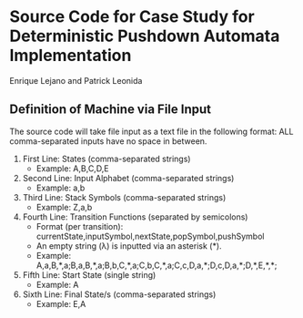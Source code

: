 # Source Code for Case Study for Deterministic Pushdown Automata Implementation
Enrique Lejano and Patrick Leonida

## Definition of Machine via File Input
The source code will take file input as a text file in the following format:
ALL comma-separated inputs have no space in between.
1. First Line: States (comma-separated strings)
    - Example: A,B,C,D,E
2. Second Line: Input Alphabet (comma-separated strings)
    - Example: a,b
3. Third Line: Stack Symbols (comma-separated strings)
    - Example: Z,a,b
4. Fourth Line: Transition Functions (separated by semicolons)
    - Format (per transition): currentState,inputSymbol,nextState,popSymbol,pushSymbol
    - An empty string (λ) is inputted via an asterisk (*).
    - Example: A,a,B,\*,a;B,a,B,\*,a;B,b,C,\*,a;C,b,C,\*,a;C,c,D,a,\*;D,c,D,a,\*;D,\*,E,\*,\*;
5. Fifth Line: Start State (single string)
    - Example: A
6. Sixth Line: Final State/s (comma-separated strings)
    - Example: E,A
